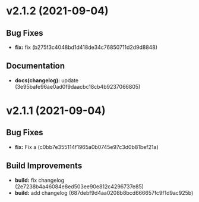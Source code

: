 # v2.1.2 (2021-09-04)

## Bug Fixes
* **fix:** fix (b275f3c4048bd1d418de34c76850711d2d9d8848)

## Documentation
* **docs(changelog):** update (3e95bafe96ae0ad0f9daacbc18cb4b9237066805)

# v2.1.1 (2021-09-04)

## Bug Fixes
* **fix:** Fix a (c0bb7e355114f1965a0b0745e97c3d0b81bef21a)

## Build Improvements
* **build:** fix changelog (2e7238b4a46084e8ed503ee90e812c4296737e85)
* **build:** add changelog (687debf9d4aa0208b8bcd666657fc9f1d9ac925b)

